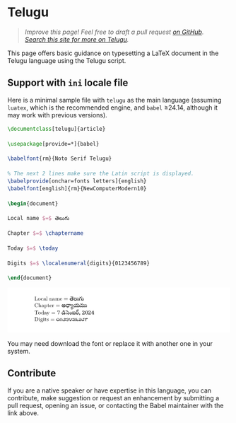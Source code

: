 # Telugu

<blockquote>
  <p><em>Improve this page! Feel free to draft a pull request <a href="https://github.com/latex3/babel/tree/docs/docs">on GitHub</a>.<br>
  <a href="https://www.google.com/search?q=site%3Alatex3.github.io%2Fbabel+Telugu">Search this site for more on Telugu</a>.</em></p>
</blockquote>

This page offers basic guidance on typesetting a LaTeX document in the
Telugu language using the Telugu script.

## Support with `ini` locale file

Here is a minimal sample file with `telugu` as the main language
(assuming `luatex`, which is the recommended engine, and `babel` ≥24.14,
although it may work with previous versions).

```tex
\documentclass[telugu]{article}

\usepackage[provide=*]{babel}

\babelfont{rm}{Noto Serif Telugu}

% The next 2 lines make sure the Latin script is displayed.
\babelprovide[onchar=fonts letters]{english}
\babelfont[english]{rm}{NewComputerModern10}

\begin{document}

Local name $=$ తెలుగు

Chapter $=$ \chaptername

Today $=$ \today

Digits $=$ \localenumeral{digits}{0123456789}

\end{document}
```

![](../media/locale-telugu.png)

You may need download the font or replace it with another one in your
system.

## Contribute

If you are a native speaker or have expertise in this language, you can
contribute, make suggestion or request an enhancement by submitting a
pull request, opening an issue, or contacting the Babel maintainer with
the link above.
